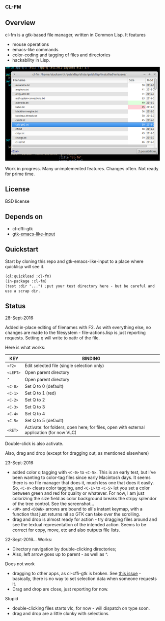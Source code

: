 ### CL-FM

## Overview

cl-fm is a gtk-based file manager, written in Common Lisp.  It features
- mouse operations
- emacs-like commands
- color-coding and tagging of files and directories
- hackability in Lisp.

![screenshot](/resources/screenshot.png?raw=true)

Work in progress.  Many unimplemented features.  Changes often.  Not ready for prime time.

## License

BSD license

## Depends on

- cl-cffi-gtk
- [gtk-emacs-like-input](https://github.com/stacksmith/gtk-emacs-like-input)

## Quickstart
Start by cloning this repo and gtk-emacs-like-input to a place where quicklisp will see it.

    (ql:quickload :cl-fm)
	(in-package :cl-fm)
	(test :dir "...") ;put your test directory here - but be careful and use a scrap dir.
	
## Status
28-Sept-2016

Added in-place editing of filenames with F2.  As with everything else, no changes are made to the filesystem - file-actions.lisp is just reporting requests. Setting q will write to xattr of the file.

Here is what works:

| KEY | BINDING |
|-----|---------|
| `<F2>` | Edit selected file (single selection only) |
| `<LEFT>` | Open parent directory |
| `^` | Open parent directory |
| `<C-0>` | Set Q to 0 (default) |
| `<C-1>` | Set Q to 1 (red) |
| `<C-2>` | Set Q to 2  |
| `<C-3>` | Set Q to 3  |
| `<C-4>` | Set Q to 4 |
| `<C-5>` | Set Q to 5 (default) |
| `<RET>` | Activate: for folders, open here; for files, open with external application (for now VLC)

Double-click is also activate.

Also, drag and drop (except for dragging out, as mentioned elsewhere)


23-Sept-2016
* added color q tagging with `<C-0>` to `<C-5>`. This is an early test, but I've been wanting to color-tag files since early Macintosh days.  It seems there is no file manager that does it, much less one that does it easily.  So, `<C-0>` clears color tagging, and `<C-1>` to `<C-5>` let you set a color between green and red for quality or whatever.  For now, I am just colorizing the size field as color background breaks the stripy splendor of the tree control.  See the screenshot...
* `<UP>` and `<DOWN>` arrows are bound to eli's instant keymap, with a function that just returns nil so GTK can take over the scrolling.
* drag and drop is almost ready for action - try dragging files around and see the textual representation of the intended action.  Seems to be correct for copy, move, etc and also outputs file lists.


22-Sept-2016...
Works:
* Directory navigation by double-clicking directories;
* Also, left arrow goes up to parent - as well as ^.

Does not work
* dragging to other apps, as cl-cffi-gtk is broken. See [this issue](https://github.com/crategus/cl-cffi-gtk/issues/44) - basically, there is no way to set selection data when someone requests it.
* Drag and drop are close, just reporting for now.

Stupid
* double-clicking files starts vlc, for now - will dispatch on type soon.
* drag and drop are a little clunky with selections.


